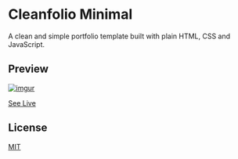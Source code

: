 # Cleanfolio Minimal

A clean and simple portfolio template built with plain HTML, CSS and JavaScript.

## Preview

[![imgur](https://imgur.com/a/ks5oAhE)]((https://factsdrive.net/))

[See Live](https://factsdrive.net)

## License

[MIT](https://choosealicense.com/licenses/mit/)
